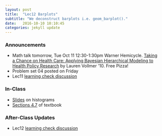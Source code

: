 ```yaml
---
layout: post
title:  "Lec12 Barplots"
subtitle: "We deconstruct barplots i.e. geom_barplot()."
date:   2016-10-10 10:10:45
categories: jekyll update
---
```




### Announcements

* Math talk tomorrow, Tue Oct 11 12:30-1:30pm Warner Hemicycle. [Taking a Chance on Health Care: Applying Bayesian Hierarchical Modeling to Health Policy Research](http://www.middlebury.edu/events?trumbaEmbed=view%3Devent%26eventid%3D207271160) by Lauren Vollmer '10. Free Pizza!
* Problem set 04 posted on Friday
* Lec11 <a href = "{{ site.baseurl }}/assets/LC/histograms.html" target = "_blank">learning check discussion</a>


### In-Class

* <a href = "{{ site.baseurl }}/assets/2-Data/barplots.html" target = "_blank">Slides</a> on histograms
* <a href = "https://rudeboybert.github.io/IntroStatDataSciences/4-viz.html#barplots" target = "_blank">Sections 4.7</a> of textbook


### After-Class Updates

* Lec12 <a href = "{{ site.baseurl }}/assets/LC/barplots.html" target = "_blank">learning check discussion</a>
